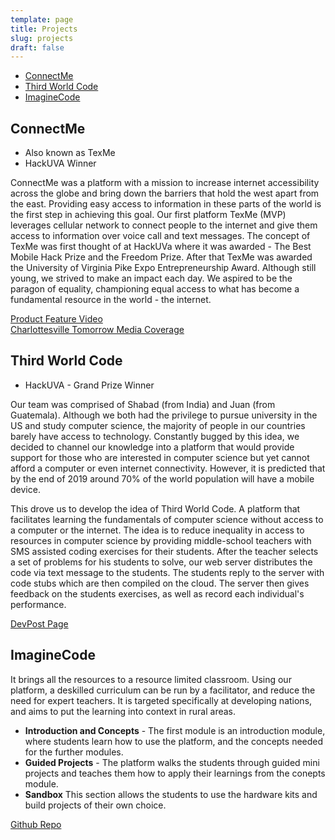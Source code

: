 ```yaml
---
template: page
title: Projects
slug: projects
draft: false
---
```


- [ConnectMe](#connectme)
- [Third World Code](#third-world-code)
- [ImagineCode](#imaginecode)

## ConnectMe

- Also known as TexMe
- HackUVA Winner

ConnectMe was a platform with a mission to increase internet accessibility across the globe and bring down the barriers that hold the west apart from the east. Providing easy access to information in these parts of the world is the first step in achieving this goal. Our first platform TexMe (MVP) leverages cellular network to connect people to the internet and give them access to information over voice call and text messages. The concept of TexMe was first thought of at HackUVa where it was awarded - The Best Mobile Hack Prize and the Freedom Prize. After that TexMe was awarded the University of Virginia Pike Expo Entrepreneurship Award. Although still young, we strived to make an impact each day. We aspired to be the paragon of equality, championing equal access to what has become a fundamental resource in the world - the internet.

[Product Feature Video](https://www.youtube.com/watch?v=ll8-GjCxE3c)
<br>
[Charlottesville Tomorrow Media Coverage](https://www.cvilletomorrow.org/articles/uva-grads-offer-advice-encouragement-to-budding)

## Third World Code

- HackUVA - Grand Prize Winner

Our team was comprised of Shabad (from India) and Juan (from Guatemala). Although we both had the privilege to pursue university in the US and study computer science, the majority of people in our countries barely have access to technology. Constantly bugged by this idea, we decided to channel our knowledge into a platform that would provide support for those who are interested in computer science but yet cannot afford a computer or even internet connectivity. However, it is predicted that by the end of 2019 around 70% of the world population will have a mobile device.

This drove us to develop the idea of Third World Code. A platform that facilitates learning the fundamentals of computer science without access to a computer or the internet. The idea is to reduce inequality in access to resources in computer science by providing middle-school teachers with SMS assisted coding exercises for their students. After the teacher selects a set of problems for his students to solve, our web server distributes the code via text message to the students. The students reply to the server with code stubs which are then compiled on the cloud. The server then gives feedback on the students exercises, as well as record each individual's performance.

[DevPost Page](https://devpost.com/software/third-world-code)

## ImagineCode

It brings all the resources to a resource limited
classroom. Using our platform, a deskilled curriculum can be run by a facilitator, and reduce the
need for expert teachers. It is targeted specifically at developing nations, and aims to put the
learning into context in rural areas.

- **Introduction and Concepts** -
  The first module is an introduction module, where students learn how to use the platform, and the concepts needed for the further modules.
- **Guided Projects** -
  The platform walks the students through guided mini projects and teaches them how to apply their learnings from the conepts module.
- **Sandbox**
  This section allows the students to use the hardware kits and build projects of their own choice.

[Github Repo](https://github.com/shabadsobti/ImagineCode)
